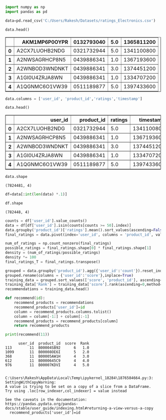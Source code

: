 ```python
import numpy as np
import pandas as pd
```


```python
data=pd.read_csv('C:/Users/Rakesh/Datasets/ratings_Electronics.csv')
```


```python
data.head()
```




<div>
<style scoped>
    .dataframe tbody tr th:only-of-type {
        vertical-align: middle;
    }

    .dataframe tbody tr th {
        vertical-align: top;
    }

    .dataframe thead th {
        text-align: right;
    }
</style>
<table border="1" class="dataframe">
  <thead>
    <tr style="text-align: right;">
      <th></th>
      <th>AKM1MP6P0OYPR</th>
      <th>0132793040</th>
      <th>5.0</th>
      <th>1365811200</th>
    </tr>
  </thead>
  <tbody>
    <tr>
      <th>0</th>
      <td>A2CX7LUOHB2NDG</td>
      <td>0321732944</td>
      <td>5.0</td>
      <td>1341100800</td>
    </tr>
    <tr>
      <th>1</th>
      <td>A2NWSAGRHCP8N5</td>
      <td>0439886341</td>
      <td>1.0</td>
      <td>1367193600</td>
    </tr>
    <tr>
      <th>2</th>
      <td>A2WNBOD3WNDNKT</td>
      <td>0439886341</td>
      <td>3.0</td>
      <td>1374451200</td>
    </tr>
    <tr>
      <th>3</th>
      <td>A1GI0U4ZRJA8WN</td>
      <td>0439886341</td>
      <td>1.0</td>
      <td>1334707200</td>
    </tr>
    <tr>
      <th>4</th>
      <td>A1QGNMC6O1VW39</td>
      <td>0511189877</td>
      <td>5.0</td>
      <td>1397433600</td>
    </tr>
  </tbody>
</table>
</div>




```python
data.columns = ['user_id', 'product_id','ratings','timestamp']
```


```python
data.head()
```




<div>
<style scoped>
    .dataframe tbody tr th:only-of-type {
        vertical-align: middle;
    }

    .dataframe tbody tr th {
        vertical-align: top;
    }

    .dataframe thead th {
        text-align: right;
    }
</style>
<table border="1" class="dataframe">
  <thead>
    <tr style="text-align: right;">
      <th></th>
      <th>user_id</th>
      <th>product_id</th>
      <th>ratings</th>
      <th>timestamp</th>
    </tr>
  </thead>
  <tbody>
    <tr>
      <th>0</th>
      <td>A2CX7LUOHB2NDG</td>
      <td>0321732944</td>
      <td>5.0</td>
      <td>1341100800</td>
    </tr>
    <tr>
      <th>1</th>
      <td>A2NWSAGRHCP8N5</td>
      <td>0439886341</td>
      <td>1.0</td>
      <td>1367193600</td>
    </tr>
    <tr>
      <th>2</th>
      <td>A2WNBOD3WNDNKT</td>
      <td>0439886341</td>
      <td>3.0</td>
      <td>1374451200</td>
    </tr>
    <tr>
      <th>3</th>
      <td>A1GI0U4ZRJA8WN</td>
      <td>0439886341</td>
      <td>1.0</td>
      <td>1334707200</td>
    </tr>
    <tr>
      <th>4</th>
      <td>A1QGNMC6O1VW39</td>
      <td>0511189877</td>
      <td>5.0</td>
      <td>1397433600</td>
    </tr>
  </tbody>
</table>
</div>




```python
data.shape
```




    (7824481, 4)




```python
df=data[:int(len(data) *.1)]
```


```python
df.shape
```




    (782448, 4)




```python
counts = df['user_id'].value_counts()
data = df[df['user_id'].isin(counts[counts >= 50].index)]
data.groupby('product_id')['ratings'].mean().sort_values(ascending=False)
final_ratings = data.pivot(index='user_id', columns = 'product_id', values='ratings').fillna(0)

num_of_ratings = np.count_nonzero(final_ratings)
possible_ratings = final_ratings.shape[0] * final_ratings.shape[1]
density = (num_of_ratings/possible_ratings)
density *= 100
final_ratings_T = final_ratings.transpose()
```


```python
grouped = data.groupby('product_id').agg({'user_id':'count'}).reset_index()
grouped.rename(columns = {'user_id':'score'},inplace=True)
training_data = grouped.sort_values(['score', 'product_id'], ascending=[0,1])
training_data['Rank'] = training_data['score'].rank(ascending=0,method='first')
recommendations = training_data.head()
```


```python
def recommend(id):
    recommend_products = recommendations
    recommend_products['user_id']=id
    column = recommend_products.columns.tolist()
    column = column[-1:] + column[:-1]
    recommend_products = recommend_products[column]
    return recommend_products

```


```python
print(recommend(11))
```

          user_id  product_id  score  Rank
    113        11  B00004SB92      6   1.0
    1099       11  B00008OE6I      5   2.0
    368        11  B00005AW1H      4   3.0
    612        11  B0000645C9      4   4.0
    976        11  B00007KDVI      4   5.0
    

    C:\Users\Rakesh\AppData\Local\Temp\ipykernel_18284\1876584664.py:3: SettingWithCopyWarning: 
    A value is trying to be set on a copy of a slice from a DataFrame.
    Try using .loc[row_indexer,col_indexer] = value instead
    
    See the caveats in the documentation: https://pandas.pydata.org/pandas-docs/stable/user_guide/indexing.html#returning-a-view-versus-a-copy
      recommend_products['user_id']=id
    

